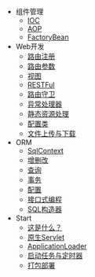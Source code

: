 * 组件管理
	* [IOC](/doc/component/ioc.md)
	* [AOP](/doc/component/aop.md)
	* [FactoryBean](/doc/component/factorybean.md)
* Web开发
	* [路由注册](/doc/web/router.md)
	* [路由参数](/doc/web/param.md)
	* [视图](/doc/web/view.md)
	* [RESTFul](/doc/web/rest.md)
	* [路由守卫](/doc/web/guard.md)
	* [异常处理器](/doc/web/ex.md)
	* [静态资源处理](/doc/web/static.md)
	* [配置类](/doc/web/config.md)
	* [文件上传与下载](/doc/web/file.md)
* ORM
	* [SqlContext](/doc/orm/context.md)
	* [增删改](/doc/orm/update.md)
	* [查询](/doc/orm/select.md)
	* [事务](/doc/orm/tran.md)
	* [配置](/doc/orm/config.md)
	* [接口式编程](/doc/orm/interface.md)
	* [SQL构造器](/doc/orm/builder.md)
* Start
	* [这是什么？](/doc/start/what.md)
	* [原生Servlet](/doc/start/servlet.md)
	* [ApplicationLoader](/doc/start/loader.md)
	* [启动任务与定时器](/doc/start/runner.md)
	* [打包部署](/doc/start/package.md)